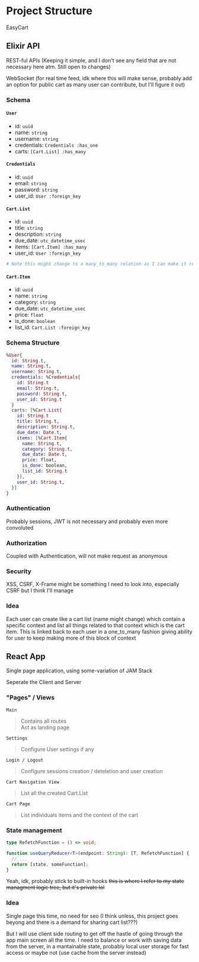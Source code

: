 # Project Structure

EasyCart

## Elixir API

REST-ful APIs (Keeping it simple, and I don't see any field that are not necessary here atm. Still open to changes)

WebSocket (for real time feed, idk where this will make sense, probably add an option for public cart as many user can contribute, but I'll figure it out)

### Schema

#### `User`

- id: `uuid`
- name: `string`
- username: `string`
- credentials: `Credentials :has_one`
- carts: `[Cart.List] :has_many`

#### `Credentials`

- id: `uuid`
- email: `string`
- password: `string`
- user_id: `User :foreign_key`

#### `Cart.List`

- id: `uuid`
- title: `string`
- description: `string`
- due_date: `utc_datetime_usec`
- items: `[Cart.Item] :has_many`
- user_id: `User :foreign_key`

```elixir
# Note this might change to a many_to_many relation as I can make it real-time multiplayer (idk why)
```

#### `Cart.Item`

- id: `uuid`
- name: `string`
- category: `string`
- due_date: `utc_datetime_usec`
- price: `float`
- is_done: `boolean`
- list_id: `Cart.List :foreign_key`

### Schema Structure

```elixir
%User{
  id: String.t,
  name: String.t,
  username: String.t,
  credentials: %Credentials{
    id: String.t
    email: String.t,
    password: String.t,
    user_id: String.t
  }
  carts: [%Cart.List{
    id: String.t
    title: String.t,
    description: String.t,
    due_date: Date.t,
    items: [%Cart.Item{
      name: String.t,
      category: String.t,
      due_date: Date.t,
      price: float,
      is_done: boolean,
      list_id: String.t
    }],
    user_id: String.t,
  }]
}
```

### Authentication

Probably sessions, JWT is not necessary and probably even more convoluted

### Authorization

Coupled with Authentication, will not make request as anonymous

### Security

XSS, CSRF, X-Frame might be something I need to look into, especially CSRF but I think I'll manage

### Idea

Each user can create like a cart list (name might change) which contain a specific context and list all things related to that context which is the cart item. This is linked back to each user in a one_to_many fashion giving ability for user to keep making more of this block of context

## React App

Single page application, using some-variation of JAM Stack

Seperate the Client and Server

### "Pages" / Views

`Main`

> Contains all routes <br>
> Act as landing page

`Settings`

> Configure User settings if any

`Login / Logout`

> Configure sessions creation / deteletion and user creation

`Cart Navigation View`

> List all the created Cart.List

`Cart Page`

> List individuals items and the context of the cart

### State management

```ts
type RefetchFunction = () => void;

function useQueryReducer<T>(endpoint: String): [T, RefetchFunction] {
  // ...
  return [state, someFunction];
}
```

Yeah, idk, probably stick to built-in hooks ~~this is where I refer to my state managment logic tree, but it's private lol~~

### Idea

Single page this time, no need for seo (I think unless, this project goes beyong and there is a demand for sharing cart list???)

But I will use client side routing to get off the hastle of going through the app main screen all the time. I need to balance or work with saving data from the server, in a mantainable state, probably local user storage for fast access or maybe not (use cache from the server instead)
